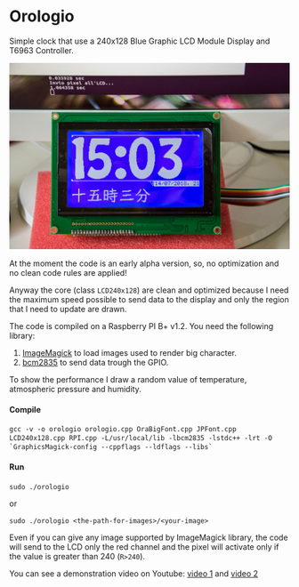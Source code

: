 # Orologio
Simple clock that use a 240x128 Blue Graphic LCD Module Display and T6963 Controller. 

![clock example](./resources/DSC_3491.jpg "Clock example")

At the moment the code is an early alpha version, so, no optimization and no clean code rules are applied!

Anyway the core (class `LCD240x128`) are clean and optimized because I need the maximum speed possible to send 
data to the display and only the region that I need to update are drawn.

The code is compiled on a Raspberry PI B+ v1.2. You need the following library:
 1. [ImageMagick](https://www.imagemagick.org/script/download.php) to load images used to render big character.
 2. [bcm2835](http://www.airspayce.com/mikem/bcm2835/index.html) to send data trough the GPIO.

To show the performance I draw a random value of temperature, atmospheric pressure and humidity.

#### Compile
```
gcc -v -o orologio orologio.cpp OraBigFont.cpp JPFont.cpp LCD240x128.cpp RPI.cpp -L/usr/local/lib -lbcm2835 -lstdc++ -lrt -O `GraphicsMagick-config --cppflags --ldflags --libs`
```
#### Run
```
sudo ./orologio
```
or
```
sudo ./orologio <the-path-for-images>/<your-image>
```

Even if you can give any image supported by ImageMagick library, the code will send to the LCD only the red channel and 
the pixel will activate only if the value is greater than 240 (`R>240`).

You can see a demonstration video on Youtube: [video 1](https://youtu.be/Gx2k5jf5Tk0) and [video 2](https://youtu.be/qtPE0LozAk4) 